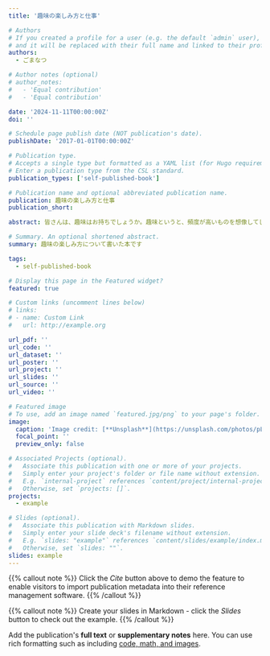 ```yaml
---
title: '趣味の楽しみ方と仕事'

# Authors
# If you created a profile for a user (e.g. the default `admin` user), write the username (folder name) here
# and it will be replaced with their full name and linked to their profile.
authors:
  - ごまなつ

# Author notes (optional)
# author_notes:
#   - 'Equal contribution'
#   - 'Equal contribution'

date: '2024-11-11T00:00:00Z'
doi: ''

# Schedule page publish date (NOT publication's date).
publishDate: '2017-01-01T00:00:00Z'

# Publication type.
# Accepts a single type but formatted as a YAML list (for Hugo requirements).
# Enter a publication type from the CSL standard.
publication_types: ['self-published-book']

# Publication name and optional abbreviated publication name.
publication: 趣味の楽しみ方と仕事
publication_short: 

abstract: 皆さんは、趣味はお持ちでしょうか。趣味というと、頻度が高いものを想像してしまい「趣味はないですね」と答えてしまう方もいるのではないでしょうか。現在は趣味に対してハードルを高く設定している人が多く見受けられます。ですが、趣味にはそこまでハードルは高く感じなくてよいと考えます。この本では、趣味とは何か、なぜ必要なのか・趣味を楽しむために・趣味とお金について解説します。趣味を持つこと、趣味と仕事の関係について、新たな視点を示すことができれば幸いです。

# Summary. An optional shortened abstract.
summary: 趣味の楽しみ方について書いた本です

tags:
  - self-published-book

# Display this page in the Featured widget?
featured: true

# Custom links (uncomment lines below)
# links:
# - name: Custom Link
#   url: http://example.org

url_pdf: ''
url_code: ''
url_dataset: ''
url_poster: ''
url_project: ''
url_slides: ''
url_source: ''
url_video: ''

# Featured image
# To use, add an image named `featured.jpg/png` to your page's folder.
image:
  caption: 'Image credit: [**Unsplash**](https://unsplash.com/photos/pLCdAaMFLTE)'
  focal_point: ''
  preview_only: false

# Associated Projects (optional).
#   Associate this publication with one or more of your projects.
#   Simply enter your project's folder or file name without extension.
#   E.g. `internal-project` references `content/project/internal-project/index.md`.
#   Otherwise, set `projects: []`.
projects:
  - example

# Slides (optional).
#   Associate this publication with Markdown slides.
#   Simply enter your slide deck's filename without extension.
#   E.g. `slides: "example"` references `content/slides/example/index.md`.
#   Otherwise, set `slides: ""`.
slides: example
---
```


{{% callout note %}}
Click the _Cite_ button above to demo the feature to enable visitors to import publication metadata into their reference management software.
{{% /callout %}}

{{% callout note %}}
Create your slides in Markdown - click the _Slides_ button to check out the example.
{{% /callout %}}

Add the publication's **full text** or **supplementary notes** here. You can use rich formatting such as including [code, math, and images](https://docs.hugoblox.com/content/writing-markdown-latex/).
